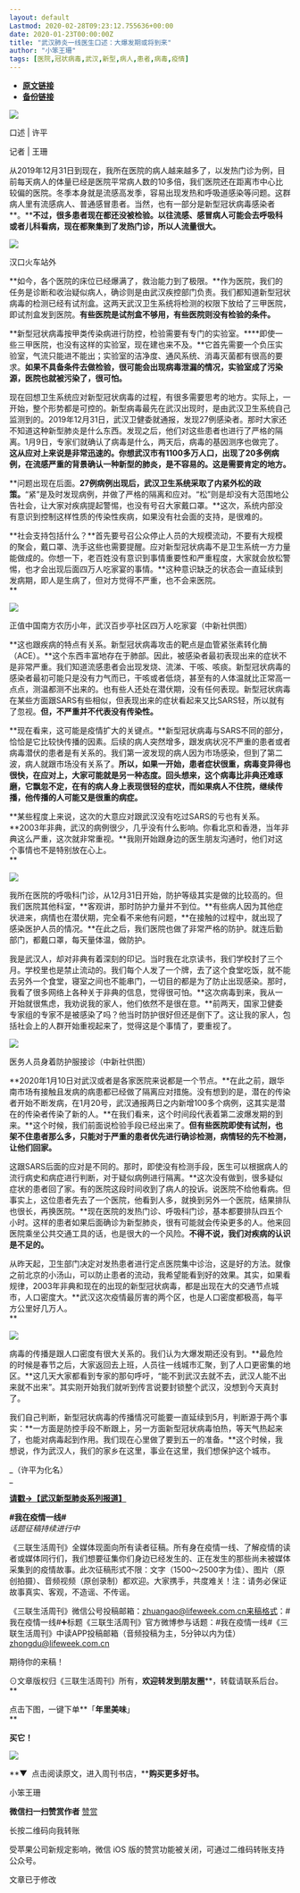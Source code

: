 ```yaml
---
layout: default
Lastmod: 2020-02-28T09:23:12.755636+00:00
date: 2020-01-23T00:00:00Z
title: "武汉肺炎一线医生口述：大爆发期或将到来"
author: "小笨王珊"
tags: [医院,冠状病毒,武汉,新型,病人,患者,病毒,疫情]
---
```


* [**原文链接**](http://mp.weixin.qq.com/s?__biz=MTc5MTU3NTYyMQ==&mid=2650709421&idx=1&sn=b643a6cbe426320e5a64bcbbacbd3bb2&chksm=5afc8c876d8b059163ff43a650baea29857c1d8cb71010513e24de31c629f01e2e79a2261d32#rd)
* [**备份链接**](http://archive.is/49ZPr)


![](/images/post/ecca2973a4b1695003d53acbe9b876c9.jpg)

口述 | 许平

记者 | 王珊  

从2019年12月31日到现在，我所在医院的病人越来越多了，以发热门诊为例，目前每天病人的体量已经是医院平常病人数的10多倍，我们医院还在距离市中心比较偏的医院。冬季本身就是流感高发季，容易出现发热和呼吸道感染等问题。这群病人里有流感病人、普通感冒患者。当然，也有一部分是新型冠状病毒感染者**。****不过，很多患者现在都还没被检验。以往流感、感冒病人可能会去呼吸科或者儿科看病，现在都聚集到了发热门诊，所以人流量很大。**  

![](/images/post/53d1ef763a421adc41a165767553e73d.jpg)

汉口火车站外  

**如今，各个医院的床位已经爆满了，救治能力到了极限。**作为医院，我们的任务是诊断和收治疑似病人，确诊则是由武汉疾控部门负责。我们都知道新型冠状病毒的检测已经有试剂盒。这两天武汉卫生系统将检测的权限下放给了三甲医院，即试剂盒发到医院。**有些医院是试剂盒不够用，有些医院则没有检验的条件。**  

**新型冠状病毒按甲类传染病进行防控，检验需要有专门的实验室。****即使一些三甲医院，也没有这样的实验室，现在建也来不及。**它首先需要一个负压实验室，气流只能进不能出；实验室的洁净度、通风系统、消毒灭菌都有很高的要求。**如果不具备条件去做检验，很可能会出现病毒泄漏的情况，实验室成了污染源，医院也就被污染了，很可怕。**

现在回想卫生系统应对新型冠状病毒的过程，有很多需要思考的地方。实际上，一开始，整个形势都是可控的。新型病毒最先在武汉出现时，是由武汉卫生系统自己监测到的。2019年12月31日，武汉卫健委就通报，发现27例感染者。那时大家还不知道这种新型肺炎是什么东西。发现之后，他们对这些患者也进行了严格的隔离。1月9日，专家们就确认了病毒是什么，两天后，病毒的基因测序也做完了。**这从应对上来说是非常迅速的。你想武汉市有1100多万人口，出现了20多例病例，在流感严重的背景确认一种新型的肺炎，是不容易的。这是需要肯定的地方。**  

**问题出现在后面。**27例病例出现后，武汉卫生系统采取了内紧外松的政策。**“紧”是及时发现病例，并做了严格的隔离和应对。“松”则是却没有大范围地公告社会，让大家对疾病提起警惕，也没有号召大家戴口罩。**这次，系统内部没有意识到控制这样性质的传染性疾病，如果没有社会面的支持，是很难的。  

**社会支持包括什么？**首先要号召公众停止人员的大规模流动，不要有大规模的聚会，戴口罩、洗手这些也需要提醒。应对新型冠状病毒不是卫生系统一方力量能做成的。你想一下，老百姓没有意识到事情重要性和严重程度，大家就会放松警惕，也才会出现后面四万人吃家宴的事情。**这种意识缺乏的状态会一直延续到发病期，即人是生病了，但对方觉得不严重，也不会来医院。  
**

![](/images/post/7adfb6eeb44458dfb292d296453d64a7.jpg)

正值中国南方农历小年，武汉百步亭社区四万人吃家宴（中新社供图）  

**这也跟疾病的特点有关系。新型冠状病毒攻击的靶点是血管紧张素转化酶（ACE）。**这个东西丰富地存在于肺部。因此，被感染者最初表现出来的症状不是非常严重。我们知道流感患者会出现发烧、流涕、干咳、咳痰。新型冠状病毒的感染者最初可能只是没有力气而已，干咳或者低烧，甚至有的人体温就比正常高一点点，测温都测不出来的。也有些人还处在潜伏期，没有任何表现。新型冠状病毒在某些方面跟SARS有些相似，但表现出来的症状看起来又比SARS轻，所以就有了忽视。**但，不严重并不代表没有传染性。**

**现在看来，这可能是疫情扩大的关键点。**新型冠状病毒与SARS不同的部分，恰恰是它比较快传播的因素。后续的病人突然增多，跟发病状况不严重的患者或者病毒潜伏的患者是有关系的。我们第一波发现的病人因为市场感染，但到了第二波，病人就跟市场没有关系了。**所以，如果一开始，患者症状很重，病毒变异得也很快，在应对上，大家可能就是另一种态度。回头想来，这个病毒比非典还难琢磨，它飘忽不定，在有的病人身上表现很轻的症状，而如果病人不住院，继续传播，他传播的人可能又是很重的病症。**

**某些程度上来说，这次的大意应对跟武汉没有吃过SARS的亏也有关系。**2003年非典，武汉的病例很少，几乎没有什么影响。你看北京和香港，当年非典这么严重，这次就非常重视。**我刚开始跟身边的医生朋友沟通时，他们对这个事情也不是特别放在心上。  
**

![](/images/post/86512529ed7b75446a31a29229ad2ce1.jpg)  

我所在医院的呼吸科门诊，从12月31日开始，防护等级其实是做的比较高的。但我们医院其他科室，**客观讲，那时防护力量并不到位。**有些病人因为其他症状进来，病情也在潜伏期，完全看不来他有问题，**在接触的过程中，就出现了感染医护人员的情况。**在此之后，我们医院也做了非常严格的防护。就连后勤部门，都戴口罩，每天量体温，做防护。

我是武汉人，却对非典有着深刻的印记。当时我在北京读书，我们学校封了三个月。学校里也是禁止流动的。我们每个人发了一个牌，去了这个食堂吃饭，就不能去另外一个食堂，寝室之间也不能串门，一切目的都是为了防止出现感染。那时，我看了很多网络上各种关于非典的信息，觉得很可怕。**这次病毒到来，我从一开始就很焦虑，我劝说我的家人，他们依然不是很在意。**前两天，国家卫健委专家组的专家不是被感染了吗？他当时防护很好但还是倒下了。这让我的家人，包括社会上的人群开始重视起来了，觉得这是个事情了，要重视了。

![](/images/post/61c59c462dcb169a5d20e7282b00ae3a.jpg)

医务人员身着防护服接诊（中新社供图）

**2020年1月10日对武汉或者是各家医院来说都是一个节点。**在此之前，跟华南市场有接触且发病的病患都已经做了隔离应对措施。没有想到的是，潜在的传染者开始不断发病，在1月20号，武汉通报两日之内新增100多个病例，这其实是潜在的传染者传染了新的人。**在我们看来，这个时间段代表着第二波爆发期的到来。**这个时候，我们前面说检验手段已经出来了。**但有些医院即使有试剂，也架不住患者那么多，只能对于严重的患者优先进行确诊检测，病情轻的先不检测，让他们回家。**

这跟SARS后面的应对是不同的。那时，即使没有检测手段，医生可以根据病人的流行病史和病症进行判断，对于疑似病例进行隔离。**这次没有做到，很多疑似症状的患者回了家。有的医院这段时间收到了病人的投诉。说医院不给他看病。但事实上，这位患者先去了一个医院，他看到人多，就换到另外一个医院，结果排队也很长，再换医院。**现在医院的发热门诊、呼吸科门诊，基本都要排队四五个小时。这样的患者如果后面确诊为新型肺炎，很有可能就会传染更多的人。他来回医院乘坐公共交通工具的话，也是很大的一个风险。**不得不说，我们对疾病的认识是不足的。**

从昨天起，卫生部门决定对发热患者进行定点医院集中诊治，这是好的方法。就像之前北京的小汤山，可以防止患者的流动，我希望能看到好的效果。其实，如果看规律，2003年非典和现在的出现的新型冠状病毒，都是出现在大的交通节点城市，人口密度大。**武汉这次疫情最厉害的两个区，也是人口密度都极高，每平方公里好几万人。  
**

![](/images/post/4f17d00a2a6da041f826d9d6de235ce0.jpg)  

病毒的传播是跟人口密度有很大关系的。我们认为大爆发期还没有到。**最危险的时候是春节之后，大家返回去上班，人员往一线城市汇聚，到了人口更密集的地区。**这几天大家都看到专家的那句呼吁，“能不到武汉去就不去，武汉人能不出来就不出来”。其实刚开始我们就听到传言说要封锁整个武汉，没想到今天真封了。  

我们自己判断，新型冠状病毒的传播情况可能要一直延续到5月，判断源于两个事实：**一方面是防控手段不断跟上，另一方面新型冠状病毒怕热，等天气热起来了，也能对病毒起到作用。我们现在心里做了要到五一的准备。**这个时候，我想说，作为武汉人，我们的家乡在这里，事业在这里，我们想保护这个城市。

_（许平为化名）  
_

  

  

  

  

[**请戳→【武汉新型肺炎系列报道】**](https://mp.weixin.qq.com/mp/homepage?__biz=MTc5MTU3NTYyMQ==&hid=20&sn=b8f68a8338b85e7ca8605f774ef8a762)  

  

  

  

  

  

  

**#我在疫情一线#**  
_话题征稿持续进行中_  

《三联生活周刊》全媒体现面向所有读者征稿。所有身在疫情一线、了解疫情的读者或媒体同行们，我们想要征集你们身边已经发生的、正在发生的那些尚未被媒体采集到的疫情故事。此次征稿形式不限：文字（1500～2500字为佳）、图片（原创拍摄）、音频视频（原创录制）都欢迎。大家携手，共度难关！注：请务必保证故事真实、客观，不造谣、不传谣。 

《三联生活周刊》微信公号投稿邮箱：zhuangao@lifeweek.com.cn来稿格式：#我在疫情一线#➕标题《三联生活周刊》官方微博参与话题：#我在疫情一线#《三联生活周刊》中读APP投稿邮箱（音频投稿为主，5分钟以内为佳）zhongdu@lifeweek.com.cn

期待你的来稿！

  

⊙文章版权归《三联生活周刊》所有，**欢迎转发到朋友圈****，转载请联系后台。**  

点击下图，一键下单**「******年里美味******」  
**

**买它！**  

[![](/images/post/31f3893b597d654caaf1f5f331dbf3f1.jpg)](https://shop1037027.m.youzan.com/wscgoods/detail/3nrny7nkiugyj)

**▼  点击阅读原文，进入周刊书店，****购买更多好书。**

小笨王珊

 **微信扫一扫赞赏作者** [赞赏](##)

长按二维码向我转账

受苹果公司新规定影响，微信 iOS 版的赞赏功能被关闭，可通过二维码转账支持公众号。

文章已于修改

